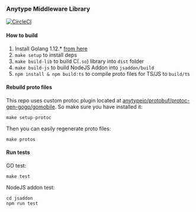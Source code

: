 ### Anytype Middleware Library
[![CircleCI](https://circleci.com/gh/anytypeio/go-anytype-middleware/tree/master.svg?style=svg&circle-token=eb74d38301ec933d25eb6778f662c94b175186ef)](https://circleci.com/gh/anytypeio/go-anytype-middleware/tree/master)

#### How to build

1. Install Golang 1.12.* [from here](http://golang.org/dl/)
2. `make setup` to install deps
3. `make build-lib` to build C(`.so`) library into `dist` folder
4. `make build-js` to build NodeJS Addon into `jsaddon/build`
5. `npm install & npm build:ts` to compile proto files for TS/JS to `build/ts`

#### Rebuild proto files
This repo uses custom protoc plugin located at [anytypeio/protobuf/protoc-gen-gogo/gomobile](https://github.com/anytypeio/protobuf/tree/master/protoc-gen-gogo/gomobile).
So make sure you have installed it:
```
make setup-protoc
```

Then you can easily regenerate proto files:
```
make protos
```

#### Run tests
GO test:
```
make test
```

NodeJS addon test:
```
cd jsaddon
npm run test
```
